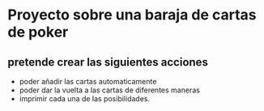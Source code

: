 # Proyecto sobre una baraja de cartas de poker

## pretende crear las siguientes acciones

- poder añadir las cartas automaticamente
- poder dar la vuelta a las cartas de diferentes maneras
- imprimir cada una de las posibilidades.